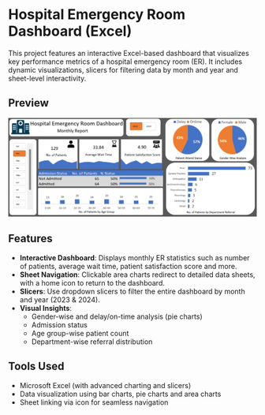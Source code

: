 # Hospital Emergency Room Dashboard (Excel)

This project features an interactive Excel-based dashboard that visualizes key performance metrics of a hospital emergency room (ER). It includes dynamic visualizations, slicers for filtering data by month and year and sheet-level interactivity.

## Preview

![Dashboard Screenshot](Hospital_ER_Dashboard.png)

## Features

- **Interactive Dashboard**: Displays monthly ER statistics such as number of patients, average wait time, patient satisfaction score and more.
- **Sheet Navigation**: Clickable area charts redirect to detailed data sheets, with a home icon to return to the dashboard.
- **Slicers**: Use dropdown slicers to filter the entire dashboard by month and year (2023 & 2024).
- **Visual Insights**:
  - Gender-wise and delay/on-time analysis (pie charts)
  - Admission status
  - Age group-wise patient count
  - Department-wise referral distribution
    
 ## Tools Used

- Microsoft Excel (with advanced charting and slicers)
- Data visualization using bar charts, pie charts and area charts
- Sheet linking via icon for seamless navigation
